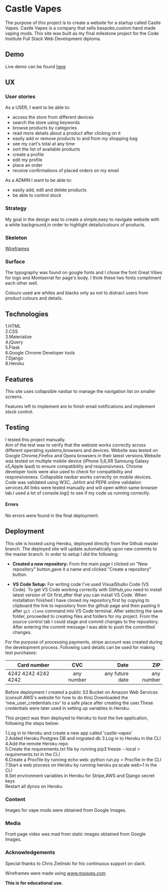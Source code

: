 # Castle Vapes

The purpose of this project is to create a website for a startup called Castle Vapes.
Castle Vapes is a company that sells bespoke,custom hand made vaping mods.
This site was built as my final milestone project for the Code Institute Full Stack Web Development diploma. 
## Demo

Live demo can be found [here](https://castle-vapes.herokuapp.com/)

## UX

### User stories
As a USER, I want to be able to:
- access the store from different devices
- search the store using keywords
- browse products by categories
- read more details about a product after clicking on it
- easily add or remove products to and from my shopping bag
- see my cart's total at any time 
- sort the list of available products
- create a profile
- edit my profile
- place an order
- receive confirmations of placed orders on my email

As a ADMIN I want to be able to:
- easily add, edit and delete products
- be able to control stock

### Strategy

My goal in the design was to create a simple,easy to navigate website with a white background,in order to highlight details/colours of products. 


### Skeleton
[Wireframes](https://github.com/misza80/CI_project4_CastleVapes/tree/master/Wireframes) 


### Surface
The typography was found on google fonts and I chose the font Great Vibes for logo and Montserrat for page's body.
I think these two fonts compliment each other well.
 
Colours used are whites and blacks only as not to distract users from product colours and details.
## Technologies

1.HTML\
2.CSS\
3.Materialize\
4.jQuery\
5.Flask\
6.Google Chrome Developer tools \
7.Django \
8.Heroku

## Features
This site uses collapsible navbar to manage the navigation list on smaller screens.


Features left to implement are to finish email notifications and implement stock control.
## Testing
I tested this project manually. \
Aim of the test was to verify that the webiste works correctly across different operating systems,browsers and devices.
Website was tested on Google Chrome,Firefox and Opera browsers in their latest versions.Website was tested on multiple mobile device (iPhone 5,6,XR Samsung Galaxy s5,Apple Ipad) to ensure compatibility and responsivness.
Chrome developer tools were also used to check for compatibility and responsiveness.
Collapsible navbar works correctly on mobile devices. 
Code was validated using W3C, JsHint and PEP8 online validation services.All links were tested manually and will open within same browser tab.I used a lot of console.log() to see if my code us running correctly.
#### Errors
No errors were found in the final deployment.

## Deployment

This site is hosted using Heroku, deployed directly from the Github master branch. The deployed site will update automatically upon new commits to the master branch.
In order to setup I did the following:

- **Created a new repository:**
  From the main page I clicked on "New repository" button,gave it a name and clicked "Create a repository" button.


- **VS Code Setup:**
  For writing code I've used VisualStudio Code (VS Code).
  To get VS Code working correctly with GitHub,you need to install latest version of Git first,after that you can install VS Code.
  When installation finished I have cloned my repository,first by copying to clipboard the link to repository from the github page and then pasting it after `git clone` command into VS Code terminal.
  After selecting the save folder, proceeded to creating files and folders for my project.
  From the source control tab I could stage and commit changes to the repository.
  After entering the commit message I was able to push the committed changes.
  
For the purpose of processing payments, stripe account was created during the development process.
Following card details can be used for making test purchases:

| Card number      | CVC        | Date   |ZIP|
| -----------------|:------------:| ------:|---:|
| 4242 4242 4242 4242   | any number | any future date |any number|

Before deployment I created a public S3 Bucket on Amazon Web Services (consult AWS's website for how to do this)
Downloaded the 'new_user_credentials.csv' to a safe place after creating the user.These credentials were later used in setting up variables in Heroku.

This project was then deployed to Heroku to host the live application, following the steps below:

1.Log in to Heroku and create a new app called 'castle-vapes'\
2.Added Heroku Postgres DB and migrated db 
3.Log in to Heroku in the CLI\
4.Add the remote Heroku repo\
5.Create the requirements.txt file by running pip3 freeze --local > requirements.txt in the CLI\
6.Create a Procfile by running echo web: python run.py > Procfile in the CLI\
7.Start a web process on Heroku by running heroku ps:scale web=1 in the CLI\
8.Set environment variables in Heroku for Stripe,AWS and Django secret keys\
Restart all dynos on Heroku


### Content

Images for vape mods were obtained from Google Images.

### Media

Front page video was mad from static images obtained from Google Images.

### Acknowledgements

Special thanks to Chris Zielinski for his continuous support on slack.

Wireframes were made using www.moqups.com
 

**This is for educational use.**
